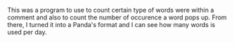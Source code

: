 This was a program to use to count certain type of words were within a comment and also to count the number of occurence a word pops up. From there, I turned it into a Panda's format and I can see how many words is used per day.
